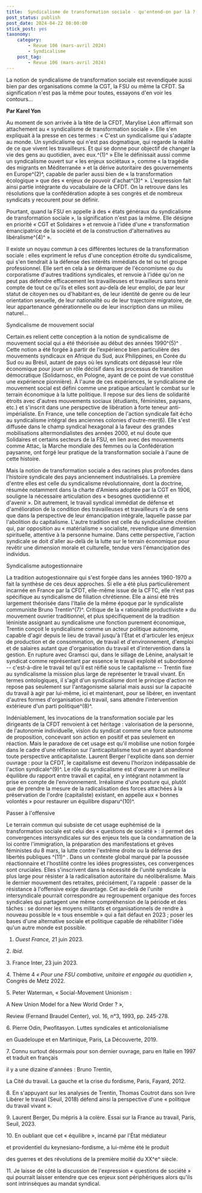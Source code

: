```yaml
---
title:  Syndicalisme de transformation sociale - qu'entend-on par là ? 
post_status: publish
post_date: 2024-04-22 08:00:00
stick_post: yes
taxonomy:
	category:
		- Revue 106 (mars-avril 2024)
		- Syndicalisme
	post_tag:
		- Revue 106 (mars-avril 2024)
---
```




 La notion de syndicalisme de transformation sociale est revendiquée aussi bien par des organisations comme la CGT, la FSU ou même la CFDT. Sa signification n'est pas la même pour toutes, essayons d'en voir les contours... 

  **Par Karel Yon** 

 Au moment de son arrivée à la tête de la CFDT, Marylise Léon affirmait son attachement au « syndicalisme de transformation sociale ». Elle s'en expliquait à la presse en ces termes : « C'est un syndicalisme qui s'adapte au monde. Un syndicalisme qui n'est pas dogmatique, qui regarde la réalité de ce que vivent les travailleurs. Et qui se donne pour objectif de changer la vie des gens au quotidien, avec eux.^(1)^ » Elle le définissait aussi comme un syndicalisme ouvert sur « les enjeux sociétaux », comme « la tragédie des migrants en Méditerranée » et la dérive autoritaire des gouvernements en Europe^(2)^, capable de parler aussi bien de « la transformation écologique » que des « enjeux de pouvoir d'achat^(3)^ ». L'expression fait ainsi partie intégrante du vocabulaire de la CFDT. On la retrouve dans les résolutions que la confédération adopte à ses congrès et de nombreux syndicats y recourent pour se définir. 

 Pourtant, quand la FSU en appelle à des « états généraux du syndicalisme de transformation sociale », la signification n'est pas la même. Elle désigne en priorité « CGT et Solidaires » et renvoie à l'idée d'une « transformation émancipatrice de la société et de la construction d'alternatives au libéralisme^(4)^ ». 

 Il existe un noyau commun à ces différentes lectures de la transformation sociale : elles expriment le refus d'une conception étroite du syndicalisme, qui s'en tiendrait à la défense des intérêts immédiats de tel ou tel groupe professionnel. Elle sert en cela à se démarquer de l'économisme ou du corporatisme d'autres traditions syndicales, et renvoie à l'idée qu'on ne peut pas défendre efficacement les travailleuses et travailleurs sans tenir compte de tout ce qu'ils et elles sont au-delà de leur emploi, de par leur statut de citoyen·nes ou d'habitant·es, de leur identité de genre ou de leur orientation sexuelle, de leur nationalité ou de leur trajectoire migratoire, de leur appartenance générationnelle ou de leur inscription dans un milieu naturel... 

 Syndicalisme de mouvement social 

 Certain.es relient cette conception à la notion de syndicalisme de mouvement social qui a été théorisée au début des années 1990^(5)^ . Cette notion a été forgée à partir de l'expérience bien particulière des mouvements syndicaux en Afrique du Sud, aux Philippines, en Corée du Sud ou au Brésil, autant de pays où les syndicats ont dépassé leur rôle économique pour jouer un rôle décisif dans les processus de transition démocratique (Solidarnosc, en Pologne, ayant de ce point de vue constitué une expérience pionnière). À l'aune de ces expériences, le syndicalisme de mouvement social est défini comme une pratique articulant le combat sur le terrain économique à la lutte politique. Il repose sur des liens de solidarité étroits avec d'autres mouvements sociaux (étudiants, féministes, paysans, etc.) et s'inscrit dans une perspective de libération à forte teneur anti-impérialiste. En France, une telle conception de l'action syndicale fait écho au syndicalisme intégral des anciennes colonies d'outre-mer(6). Elle s'est diffusée dans le champ syndical hexagonal à la faveur des grandes mobilisations altermondialistes des années 2000, et nul doute que Solidaires et certains secteurs de la FSU, en lien avec des mouvements comme Attac, la Marche mondiale des femmes ou la Confédération paysanne, ont forgé leur pratique de la transformation sociale à l'aune de cette histoire. 

 Mais la notion de transformation sociale a des racines plus profondes dans l'histoire syndicale des pays anciennement industrialisés. La première d'entre elles est celle du syndicalisme révolutionnaire, dont la doctrine, résumée notamment dans la charte d'Amiens adoptée par la CGT en 1906, souligne la nécessaire articulation des « besognes quotidienne et d'avenir ». Dit autrement, le travail syndical immédiat de défense et d'amélioration de la condition des travailleuses et travailleurs n'a de sens que dans la perspective de leur émancipation intégrale, laquelle passe par l'abolition du capitalisme. L'autre tradition est celle du syndicalisme chrétien qui, par opposition au « matérialisme » socialiste, revendique une dimension spirituelle, attentive à la personne humaine. Dans cette perspective, l'action syndicale se doit d'aller au-delà de la lutte sur le terrain économique pour revêtir une dimension morale et culturelle, tendue vers l'émancipation des individus. 

 Syndicalisme autogestionnaire 

 La tradition autogestionnaire qui s'est forgée dans les années 1960-1970 a fait la synthèse de ces deux approches. Si elle a été plus particulièrement incarnée en France par la CFDT, elle-même issue de la CFTC, elle n'est pas spécifique au syndicalisme de filiation chrétienne. Elle a ainsi été très largement théorisée dans l'Italie de la même époque par le syndicaliste communiste Bruno Trentin^(7)^. Critique de la « rationalité productiviste » du mouvement ouvrier traditionnel, et plus spécifiquement de la tradition léniniste assignant au syndicalisme une fonction purement économique, Trentin conçoit le syndicalisme comme un acteur politique autonome, capable d'agir depuis le lieu de travail jusqu'à l'État et d'articuler les enjeux de production et de consommation, de travail et d'environnement, d'emploi et de salaires autant que d'organisation du travail et d'intervention dans la gestion. En rupture avec Gramsci qui, dans le sillage de Lénine, analysait le syndicat comme représentant par essence le travail exploité et subordonné -- c'est-à-dire le travail tel qu'il est réifié sous le capitalisme -- Trentin fixe au syndicalisme la mission plus large de représenter le travail vivant. En termes ontologiques, il s'agit d'un syndicalisme dont le principe d'action ne repose pas seulement sur l'antagonisme salarial mais aussi sur la capacité du travail à agir par lui-même, ici et maintenant, pour se libérer, en inventant d'autres formes d'organisation du travail, sans attendre l'intervention extérieure d'un parti politique^(8)^. 

 Indéniablement, les invocations de la transformation sociale par les dirigeants de la CFDT renvoient à cet héritage : valorisation de la personne, de l'autonomie individuelle, vision du syndicat comme une force autonome de proposition, concevant son action en positif et pas seulement en réaction. Mais le paradoxe de cet usage est qu'il mobilise une notion forgée dans le cadre d'une réflexion sur l'anticapitalisme tout en ayant abandonné toute perspective anticapitaliste. Laurent Berger l'explicite dans son dernier ouvrage : pour la CFDT, le capitalisme est devenu l'horizon indépassable de l'action syndicale^(9)^. Le rôle du syndicalisme est d'œuvrer à un meilleur équilibre du rapport entre travail et capital, en y intégrant notamment la prise en compte de l'environnement. Irréalisme d'une posture qui, plutôt que de prendre la mesure de la radicalisation des forces attachées à la préservation de l'ordre (capitaliste) existant, en appelle aux « bonnes volontés » pour restaurer un équilibre disparu^(10)^. 

 Passer à l'offensive 

 Le terrain commun qui subsiste de cet usage euphémisé de la transformation sociale est celui des « questions de société » : il permet des convergences intersyndicales sur des enjeux tels que la condamnation de la loi contre l'immigration, la préparation des manifestations et grèves féministes du 8 mars, la lutte contre l'extrême droite ou la défense des libertés publiques ^(11)^ . Dans un contexte global marqué par la poussée réactionnaire et l'hostilité contre les idées progressistes, ces convergences sont cruciales. Elles s'inscrivent dans la nécessité de l'unité syndicale la plus large pour résister à la radicalisation autoritaire du néolibéralisme. Mais le dernier mouvement des retraites, précisément, l'a rappelé : passer de la résistance à l'offensive exige davantage. Cet au-delà de l'unité intersyndicale pourrait correspondre au regroupement organique des forces syndicales qui partagent une même compréhension de la période et des tâches : se donner les moyens militants et organisationnels de rendre à nouveau possible le « tous ensemble » qui a fait défaut en 2023 ; poser les bases d'une alternative sociale et politique capable de réhabiliter l'idée qu'un autre monde est possible.  

  1. *Ouest France,* 21 juin 2023. 

 2\. *Ibid*. 

 3\. France Inter, 23 juin 2023. 

 4\. Thème 4 *« Pour une FSU combative, unitaire et engagée au quotidien »,* Congrès de Metz 2022. 

 5\. Peter Waterman, « Social-Movement Unionism : 

 A New Union Model for a New World Order ? », 

 Review (Fernand Braudel Center), vol. 16, n°3, 1993, pp. 245-278. 

 6\. Pierre Odin, Pwofitasyon. Luttes syndicales et anticolonialisme 

 en Guadeloupe et en Martinique, Paris, La Découverte, 2019. 

 7\. Connu surtout désormais pour son dernier ouvrage, paru en Italie en 1997 et traduit en français 

 il y a une dizaine d'années : Bruno Trentin, 

 La Cité du travail. La gauche et la crise du fordisme, Paris, Fayard, 2012. 

 8\. En s'appuyant sur les analyses de Trentin, Thomas Coutrot dans son livre Libérer le travail (Seuil, 2018) défend ainsi la perspective d'une « politique du travail vivant ». 

 9\. Laurent Berger, Du mépris à la colère. Essai sur la France au travail, Paris, Seuil, 2023. 

 10\. En oubliant que cet « équilibre », incarné par l'État médiateur 

 et providentiel du keynesiano-fordisme, a lui-même été le produit 

 des guerres et des révolutions de la première moitié du XX^e^ siècle. 

 11\. Je laisse de côté la discussion de l'expression « questions de société » qui pourrait laisser entendre que ces enjeux sont périphériques alors qu'ils sont intrinsèques au mandat syndical. 


